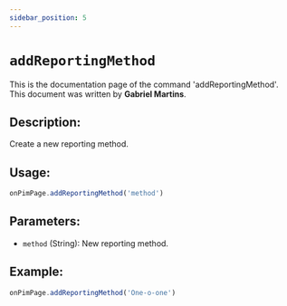 ```yaml
---
sidebar_position: 5
---
```


# `addReportingMethod`

This is the documentation page of the command 'addReportingMethod'. This document was written by **Gabriel Martins**.

## Description:

Create a new reporting method.

## Usage:

```js
onPimPage.addReportingMethod('method')
```

## Parameters:

- `method` (String): New reporting method.

## Example:

```js
onPimPage.addReportingMethod('One-o-one')
```